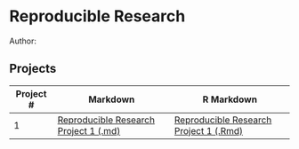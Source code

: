 # Reproducible Research
Author:  <br />

## Projects 
Project # | Markdown | R Markdown
--- | --- | ---
1 |  [Reproducible Research Project 1 (.md)](https://github.com/DeftPenk/reproducibleresearch/blob/master/Project1/PA1_template.md) | [Reproducible Research Project 1 (.Rmd)](https://github.com/DeftPenk/reproducibleresearch/blob/master/Project1/PA1_template.Rmd)
